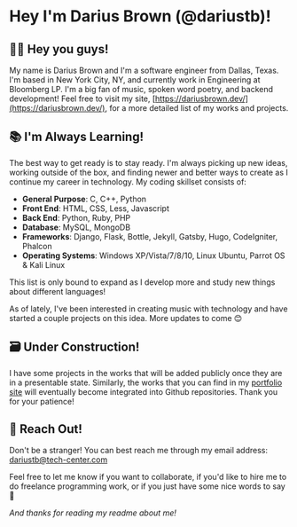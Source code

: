 # Hey I'm Darius Brown (@dariustb)!
## 👋🏾 Hey you guys! 

My name is Darius Brown and I'm a software engineer from Dallas, Texas. I'm based in New York City, NY, and currently work in Engineering at Bloomberg LP. I'm a big fan of music, spoken word poetry, and backend development! Feel free to visit my site, [https://dariusbrown.dev/](https://dariusbrown.dev/), for a more detailed list of my works and projects.

## 📚 I'm Always Learning!

The best way to get ready is to stay ready. I'm always picking up new ideas, working outside of the box, and finding newer and better ways to create as I continue my career in technology. My coding skillset consists of:
- **General Purpose**: C, C++, Python
- **Front End**: HTML, CSS, Less, Javascript
- **Back End**: Python, Ruby, PHP
- **Database**: MySQL, MongoDB
- **Frameworks**: Django, Flask, Bottle, Jekyll, Gatsby, Hugo, CodeIgniter, Phalcon
- **Operating Systems**: Windows XP/Vista/7/8/10, Linux Ubuntu, Parrot OS & Kali Linux

This list is only bound to expand as I develop more and study new things about different languages!

As of lately, I've been interested in creating music with technology and have started a couple projects on this idea. More updates to come 😊

## 🗃️ Under Construction!
I have some projects in the works that will be added publicly once they are in a presentable state. Similarly, the works that you can find in my [portfolio site](https://dariusbrown.dev/) will eventually become integrated into Github repositories. Thank you for your patience! 

## 📧 Reach Out!

Don't be a stranger! You can best reach me through my email address: dariustb@tech-center.com

Feel free to let me know if you want to collaborate, if you'd like to hire me to do freelance programming work, or if you just have some nice words to say 🥰

*And thanks for reading my readme about me!*

